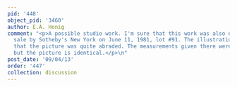 ```yaml
---
pid: '448'
object_pid: '3460'
author: E.A. Honig
comment: "<p>A possible studio work. I'm sure that this work was also offered for
  sale by Sotheby's New York on June 11, 1981, lot #91. The illustration there suggests
  that the picture was quite abraded. The measurements given there were 11.4 x 15.5,
  but the picture is identical.</p>\n"
post_date: '09/04/13'
order: '447'
collection: discussion
---
```

